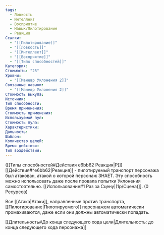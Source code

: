```yaml
---
tags:
  - Ловкость
  - Интеллект
  - Восприятие
  - Навык/Пилотирование
  - Реакция
Ссылки:
  - "[[Пилотирование]]"
  - "[[Ловкость]]"
  - "[[Интеллект]]"
  - "[[Восприятие]]"
  - "[[Типы способностей]]"
Категория: 
Стоимость: "25"
Уровни:
  - "[[Маневр Уклонения 2]]"
Связанные навыки:
  - "[[Маневр Уклонения 2]]"
Стоимость выкупа:
Источник:
Тип способности:
Время применения:
Стоимость применения:
Используемый пул:
Стоимость пула:
Характеристики:
Дальность:
Шаблон:
Количество целей:
Время действия:
Тип воздействия:
---
```

([[Типы способностей#Действия e6bb62 Реакция|Р]]) [[Действия#^e6bb62|Реакция]] - пилотируемый транспорт персонажа был атакован, атакой о которой персонаж ЗНАЕТ. Эту способность можно использовать даже после провала попытки Уклонения самостоятельно. [[Использование#1 Раз за Сцену|(1р/Сцена)]]. (0 Ресурсов)

Все [[Атака|Атаки]], направленные против транспорта, [[Пилотирование|Пилотируемого]] персонажем автоматически промахиваются, даже если они должны автоматически попадать.

[[Длительность#До конца следующего хода цели|Длительность: до конца следующего хода персонажа]]